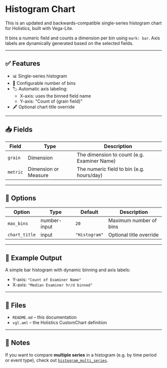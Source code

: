 # Histogram Chart

This is an updated and backwards-compatible single-series histogram chart for Holistics, built with Vega-Lite.

It bins a numeric field and counts a dimension per bin using `mark: bar`. Axis labels are dynamically generated based on the selected fields.

---

## ✅ Features

- 📊 Single-series histogram
- 🧮 Configurable number of bins
- 🏷️ Automatic axis labeling:
  - X-axis: uses the binned field name
  - Y-axis: "Count of {grain field}"
- 🖋 Optional chart title override

---

## 📥 Fields

| Field    | Type                 | Description                                 |
| -------- | -------------------- | ------------------------------------------- |
| `grain`  | Dimension            | The dimension to count (e.g. Examiner Name) |
| `metric` | Dimension or Measure | The numeric field to bin (e.g. hours/day)   |

---

## 🧰 Options

| Option        | Type         | Default       | Description             |
| ------------- | ------------ | ------------- | ----------------------- |
| `max_bins`    | number-input | `20`          | Maximum number of bins  |
| `chart_title` | input        | `"Histogram"` | Optional title override |

---

## 🔎 Example Output

A simple bar histogram with dynamic binning and axis labels:

- Y-axis: `"Count of Examiner Name"`
- X-axis: `"Median Examiner hr/d binned"`

---

## 📁 Files

- `README.md` – this documentation
- `vgl.aml` – the Holistics CustomChart definition

---

## 🧠 Notes

If you want to compare **multiple series** in a histogram (e.g. by time period or event type), check out [`histogram_multi_series`](../histogram_multi_series).
